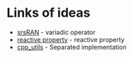 # Links of ideas
* [srsRAN](https://github.com/kotuliak/dlProbe/blob/main/lib/include/srsran/adt/observer.h) - variadic operator
* [reactive property](https://github.com/jm4R/reactive-cpp/blob/master/include/circle/reactive/property.hpp) - reactive property
* [cpp_utils](https://github.com/shuai132/cpp_utils/blob/master/Observer.hpp) - Separated implementation

